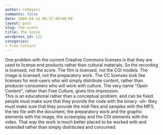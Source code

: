 ```yaml
---
author: robmyers
comments: false
date: 2004-04-14 06:37:49+00:00
layout: post
slug: the-score
title: The Score
wordpress_id: 121
categories:
- Free Culture
---
```


One problem with the current Creative Commons licenses is that they are used to license end products rather than cultural materials. So the recording is licensed, not the score. The film is licensed, not the CGI models. The image is licensed, not the preparatory work. The CC licenses _look_ like licenses for end-users who will simply distribute content, rather than producer-consumers who will work with culture. The very name "Open Content", rather than Free Culture, gives this impression.  
This is an educational rather than a conceptual problem, and can be fixed. people must make sure that they provide the code with the binary -uh- they must make sure that they provide the midi files and samples with the MP3, the tex file with the document, the preparatory work and the graphic elements with the image, the screenplay and the CGI elements with the video. That way the work is much better placed to be worked with and extended rather than simply distributed and consumed.

  


